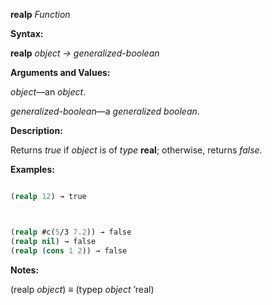 **realp** *Function* 



**Syntax:** 



**realp** *object → generalized-boolean* 



**Arguments and Values:** 



*object*—an *object*. 



*generalized-boolean*—a *generalized boolean*. 



**Description:** 



Returns *true* if *object* is of *type* **real**; otherwise, returns *false*. 



**Examples:**
```lisp

(realp 12) → true 



(realp #c(5/3 7.2)) → false 
(realp nil) → false 
(realp (cons 1 2)) → false 

```
**Notes:** 



(realp *object*) *≡* (typep *object* ’real) 



